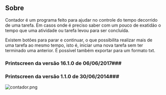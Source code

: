 ## Sobre ##

Contador é um programa feito para ajudar no controle do tempo decorrido de uma tarefa. Em casos onde é preciso saber com um pouco de exatidão o tempo que uma atividade ou tarefa levou para ser concluída.

Existem botões para parar e continuar, o que possibilita realizar mais de uma tarefa ao mesmo tempo, isto é, iniciar uma nova tarefa sem ter terminado uma anterior. É possível também exportar para um formato txt.

### Printscreen da versão 16.1.0 de 06/06/2017###

### Printscreen da versão 1.1.0 de 30/06/2014###

![contador.png](https://bitbucket.org/repo/gr5EjL/images/1768745615-contador.png)
